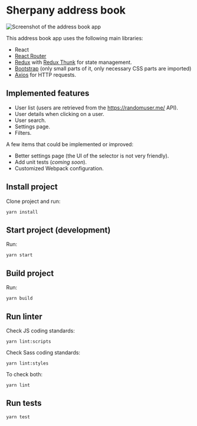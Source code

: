 # Sherpany address book

![Screenshot of the address book app](https://misc.s3.fr-par.scw.cloud/userlist.png)

This address book app uses the following main libraries:

* React
* [React Router](https://reacttraining.com/react-router/web/guides/quick-start)
* [Redux](https://redux.js.org/) with [Redux Thunk](https://github.com/reduxjs/redux-thunk) for state management.
* [Bootstrap](https://getbootstrap.com/) (only small parts of it, only necessary CSS parts are imported)
* [Axios](https://github.com/axios/axios) for HTTP requests.

## Implemented features

* User list (users are retrieved from the https://randomuser.me/ API).
* User details when clicking on a user.
* User search.
* Settings page.
* Filters.

A few items that could be implemented or improved:

* Better settings page (the UI of the selector is not very friendly).
* Add unit tests (*coming soon*).
* Customized Webpack configuration.

## Install project

Clone project and run:

    yarn install

## Start project (development)

Run:

    yarn start

## Build project

Run:

    yarn build

## Run linter

Check JS coding standards:

    yarn lint:scripts

Check Sass coding standards:

    yarn lint:styles

To check both:

    yarn lint

## Run tests

    yarn test

